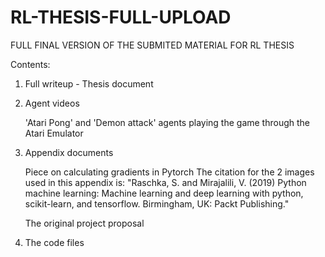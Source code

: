 # RL-THESIS-FULL-UPLOAD
 FULL FINAL VERSION OF THE SUBMITED MATERIAL FOR RL THESIS






Contents:

 1. Full writeup - Thesis document 
 2. Agent videos 
 
    'Atari Pong' and 'Demon attack' agents playing the game through the Atari Emulator 
 
 3. Appendix documents 
 
    Piece on calculating gradients in Pytorch 
      The citation for the 2 images used in this appendix is: 
      "Raschka, S. and Mirajalili, V. (2019) Python machine learning: Machine learning and deep learning with python, scikit-learn, and tensorflow. Birmingham, UK: Packt Publishing."
    
    The original project proposal
 
 4. The code files 
 
